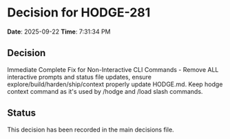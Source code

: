 # Decision for HODGE-281

**Date**: 2025-09-22
**Time**: 7:31:34 PM

## Decision
Immediate Complete Fix for Non-Interactive CLI Commands - Remove ALL interactive prompts and status file updates, ensure explore/build/harden/ship/context properly update HODGE.md. Keep hodge context command as it's used by /hodge and /load slash commands.

## Status
This decision has been recorded in the main decisions file.
